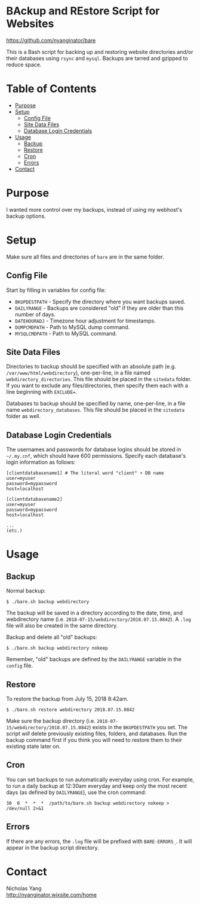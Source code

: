 BAckup and REstore Script for Websites
======================================
https://github.com/nyanginator/bare

This is a Bash script for backing up and restoring website directories and/or their databases using `rsync` and `mysql`. Backups are tarred and gzipped to reduce space.

Table of Contents
=================
* [Purpose](#purpose)
* [Setup](#setup)
  * [Config File](#config-file)
  * [Site Data Files](#site-data-files)
  * [Database Login Credentials](#database-login-credentials)
* [Usage](#usage)
  * [Backup](#backup)
  * [Restore](#restore)
  * [Cron](#cron)
  * [Errors](#errors)
* [Contact](#contact)

Purpose
=======
I wanted more control over my backups, instead of using my webhost's backup options.

Setup
=====
Make sure all files and directories of `bare` are in the same folder.

Config File
-----------
Start by filling in variables for config file:
* `BKUPDESTPATH` - Specify the directory where you want backups saved.
* `DAILYRANGE`   - Backups are considered "old" if they are older than this number of days.
* `DATEHOURADJ`  - Timezone hour adjustment for timestamps.
* `DUMPCMDPATH`  - Path to MySQL dump command.
* `MYSQLCMDPATH` - Path to MySQL command.

Site Data Files
---------------
Directories to backup should be specified with an absolute path (e.g. `/var/www/html/webdirectory`), one-per-line, in a file named `webdirectory_directories`. This file should be placed in the `sitedata` folder. If you want to exclude any files/directories, then specify them each with a line beginning with `EXCLUDE=`.

Databases to backup should be specified by name, one-per-line, in a file name `webdirectory_databases`. This file should be placed in the `sitedata` folder as well.

Database Login Credentials
--------------------------
The usernames and passwords for database logins should be stored in `~/.my.cnf`, which should have 600 permissions. Specify each database's login information as follows:

```
[clientdatabasename1] # The literal word "client" + DB name
user=myuser
password=mypassword
host=localhost
      
[clientdatabasename2]
user=myuser
password=mypassword
host=localhost

...
(etc.)
```
Usage
=====

Backup
------
Normal backup:
```
$ ./bare.sh backup webdirectory
```
The backup will be saved in a directory according to the date, time, and webdirectory name (i.e. `2018-07-15/webdirectory/2018.07.15.0842`). A `.log` file will also be created in the same directory.

Backup and delete all "old" backups:
```
$ ./bare.sh backup webdirectory nokeep
```
Remember, "old" backups are defined by the `DAILYRANGE` variable in the `config` file.

Restore
-------
To restore the backup from July 15, 2018 8:42am.
```
$ ./bare.sh restore webdirectory 2018.07.15.0842
```
Make sure the backup directory (i.e. `2018-07-15/webdirectory/2018.07.15.0842`) exists in the `BKUPDESTPATH` you set. The script *will* delete previously existing files, folders, and databases. Run the backup command first if you think you will need to restore them to their existing state later on.

Cron
----
You can set backups to run automatically everyday using cron. For example, to run a daily backup at 12:30am everyday and keep only the most recent days (as defined by `DAILYRANGE`), use the cron command:
```
30  0  *  *  *  /path/to/bare.sh backup webdirectory nokeep > /dev/null 2>&1
```

Errors
------
If there are any errors, the `.log` file will be prefixed with `BARE-ERRORS_`. It will appear in the backup script directory.

Contact
=======
Nicholas Yang\
http://nyanginator.wixsite.com/home

